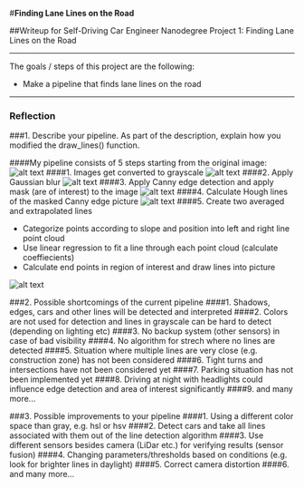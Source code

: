 
#**Finding Lane Lines on the Road** 

##Writeup for Self-Driving Car Engineer Nanodegree Project 1: Finding Lane Lines on the Road


---

The goals / steps of this project are the following:
* Make a pipeline that finds lane lines on the road


[//]: # (Image References)

[image1]: ./test_images/solidWhiteCurve.jpg "Original"
[image2]: ./test_images/solidWhiteCurve_gray.jpg "Grayscale"
[image3]: ./test_images/solidWhiteCurve_blur_gray.jpg "Gaussian"
[image4]: ./test_images/solidWhiteCurve_masked_edges.jpg "Canny"
[image5]: ./test_images/solidWhiteCurve_masked_hough.jpg "Hough"
[image6]: ./test_images/solidWhiteCurve_final_image.jpg "Final"

---

### Reflection

###1. Describe your pipeline. As part of the description, explain how you modified the draw_lines() function.

####My pipeline consists of 5 steps starting from the original image:
![alt text][image1]
####1. Images get converted to grayscale
![alt text][image2]
####2. Apply Gaussian blur
![alt text][image3]
####3. Apply Canny edge detection and apply mask (are of interest) to the image 
![alt text][image4]
####4. Calculate Hough lines of the masked Canny edge picture 
![alt text][image5]
####5. Create two averaged and extrapolated lines
  * Categorize points according to slope and position into left and right line point cloud
  * Use linear regression to fit a line through each point cloud (calculate coeffiecients)
  * Calculate end points in region of interest and draw lines into picture

![alt text][image6]

###2. Possible shortcomings of the current pipeline
####1. Shadows, edges, cars and other lines will be detected and interpreted
####2. Colors are not used for detection and lines in grayscale can be hard to detect (depending on lighting etc)
####3. No backup system (other sensors) in case of bad visibility
####4. No algorithm for strech where no lines are detected
####5. Situation where multiple lines are very close (e.g. construction zone) has not been considered
####6. Tight turns and intersections have not been considered yet
####7. Parking situation has not been implemented yet
####8. Driving at night with headlights could influence edge detection and area of interest significantly
####9. and many more...

###3. Possible improvements to your pipeline
####1. Using a different color space than gray, e.g. hsl or hsv
####2. Detect cars and take all lines associated with them out of the line detection algorithm
####3. Use different sensors besides camera (LiDar etc.) for verifying results (sensor fusion)
####4. Changing parameters/thresholds based on conditions  (e.g. look for brighter lines in daylight)
####5. Correct camera distortion
####6. and many more...
